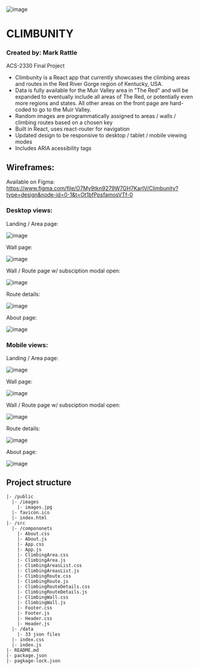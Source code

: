 ![image](https://user-images.githubusercontent.com/111889289/222542161-8ee6e2e0-e5e4-4554-997b-078c9fb9e5d1.png)

# CLIMBUNITY

### Created by: Mark Rattle
ACS-2330 Final Project

- Climbunity is a React app that currently showcases the climbing areas and routes in the Red River Gorge region of Kentucky, USA.
- Data is fully available for the Muir Valley area in "The Red" and will be expanded to eventually include all areas of The Red, or potentially even more regions and states.  All other areas on the front page are hard-coded to go to the Muir Valley.
- Random images are programmatically assigned to areas / walls / climbing routes based on a chosen key
- Built in React, uses react-router for navigation
- Updated design to be responsive to desktop / tablet / mobile viewing modes
- Includes ARIA acessibility tags

## Wireframes:

Available on Figma: https://www.figma.com/file/O7My9tkn9279W7GH7KarIV/Climbunity?type=design&node-id=0-1&t=Ot1bfPpsfamosVTf-0

### Desktop views:

Landing / Area page:

![image](https://github.com/energeist/acs-2330-climbunity-responsive-design/assets/111889289/97982025-05b1-4a68-b6f7-dfe1f09ccc19)

Wall page:

![image](https://github.com/energeist/acs-2330-climbunity-responsive-design/assets/111889289/c719e17b-341c-4712-856e-5b86e85b6714)

Wall / Route page w/ subsciption modal open:

![image](https://github.com/energeist/acs-2330-climbunity-responsive-design/assets/111889289/57c1d6f3-91f0-48a1-b5bd-1de75392ef42)

Route details:

![image](https://github.com/energeist/acs-2330-climbunity-responsive-design/assets/111889289/645e2790-c053-41bc-8edf-de61c24ba7df)

About page:

![image](https://github.com/energeist/acs-2330-climbunity-responsive-design/assets/111889289/f90a2f5a-c257-4443-a8e8-04095c483f64)

### Mobile views:

Landing / Area page:

![image](https://github.com/energeist/acs-2330-climbunity-responsive-design/assets/111889289/ddb03ff9-507d-45a4-b256-583a0c6632d4)

Wall page:

![image](https://github.com/energeist/acs-2330-climbunity-responsive-design/assets/111889289/07de6a08-5015-44bb-941d-f87c16ad58d7)

Wall / Route page w/ subsciption modal open:

![image](https://github.com/energeist/acs-2330-climbunity-responsive-design/assets/111889289/18048ae5-950b-4eb4-b995-4d297d1c8c30)

Route details:

![image](https://github.com/energeist/acs-2330-climbunity-responsive-design/assets/111889289/56168bc3-3451-4889-9344-8ed718a9c219)

About page:

![image](https://github.com/energeist/acs-2330-climbunity-responsive-design/assets/111889289/eb497fe4-d59e-47f8-9e2a-905a1ba3c44e)

## Project structure
```
|- /public
  |- /images
    |- images.jpg
  |- favicon.ico
  |- index.html
|- /src
  |- /compononets
    |- About.css
    |- About.js
    |- App.css
    |- App.js
    |- ClimbingArea.css
    |- ClimbingArea.js
    |- ClimbingAreasList.css
    |- ClimbingAreasList.js
    |- ClimbingRoute.css
    |- ClimbingRoute.js
    |- ClimbingRouteDetails.css
    |- ClimbingRouteDetails.js
    |- ClimbingWall.css
    |- ClimbingWall.js
    |- Footer.css
    |- Footer.js
    |- Header.css
    |- Header.js
  |- /data
    |- 33 json files
  |- index.css
  |- index.js
|- README.md
|- package.json
|- pagkage-lock.json
```
